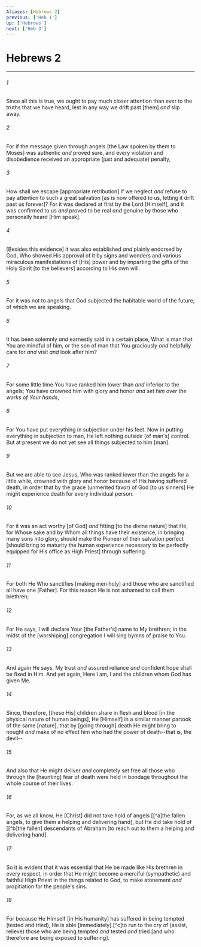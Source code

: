 ```yaml
---
Aliases: [Hebrews 2]
previous: ['Heb 1']
up: ['Hebrews']
next: ['Heb 3']
---
```

# Hebrews 2

***














###### 1 






Since all this is true, we ought to pay much closer attention than ever to the truths that we have heard, lest in any way we drift past [them] _and_ slip away. 













###### 2 






For if the message given through angels [the Law spoken by them to Moses] was authentic _and_ proved sure, and every violation and disobedience received an appropriate (just and adequate) penalty, 













###### 3 






How shall we escape [appropriate retribution] if we neglect _and_ refuse to pay attention to such a great salvation [as is now offered to us, letting it drift past us forever]? For it was declared at first by the Lord [Himself], and it was confirmed to us _and_ proved to be real _and_ genuine by those who personally heard [Him speak]. 













###### 4 






[Besides this evidence] it was also established _and_ plainly endorsed by God, Who showed His approval of it by signs and wonders and various miraculous manifestations of [His] power and by imparting the gifts of the Holy Spirit [to the believers] according to His own will. 













###### 5 






For it was not to angels that God subjected the habitable world of the future, of which we are speaking. 













###### 6 






It has been solemnly _and_ earnestly said in a certain place, What is man that You are mindful of him, or the son of man that You graciously _and_ helpfully care for _and_ visit _and_ look after him? 













###### 7 






For some little time You have ranked him lower than _and_ inferior to the angels; You have crowned him with glory and honor _and set him over the works of Your hands_, 













###### 8 






For You have put everything in subjection under his feet. Now in putting everything in subjection to man, He left nothing outside [of man's] control. But at present we do not yet see all things subjected to him [man]. 













###### 9 






But we are able to see Jesus, Who was ranked lower than the angels for a little while, crowned with glory and honor because of His having suffered death, in order that by the grace (unmerited favor) of God [to us sinners] He might experience death for every individual person. 













###### 10 






For it was an act worthy [of God] _and_ fitting [to the divine nature] that He, for Whose sake and by Whom all things have their existence, in bringing many sons into glory, should make the Pioneer of their salvation perfect [should bring to maturity the human experience necessary to be perfectly equipped for His office as High Priest] through suffering. 













###### 11 






For both He Who sanctifies [making men holy] and those who are sanctified all have one [Father]. For this reason He is not ashamed to call them brethren; 













###### 12 






For He says, I will declare Your [the Father's] name to My brethren; in the midst of the [worshiping] congregation I will sing hymns of praise to You. 













###### 13 






And again He says, My trust _and_ assured reliance _and_ confident hope shall be fixed in Him. And yet again, Here I am, I and the children whom God has given Me. 













###### 14 






Since, therefore, [these His] children share in flesh and blood [in the physical nature of human beings], He [Himself] in a similar manner partook of the same [nature], that by [going through] death He might bring to nought _and_ make of no effect him who had the power of death--that is, the devil-- 













###### 15 






And also that He might deliver _and_ completely set free all those who through the [haunting] fear of death were held in bondage throughout the whole course of their lives. 













###### 16 






For, as we all know, He [Christ] did not take hold of angels [[^a]the fallen angels, to give them a helping and delivering hand], but He did take hold of [[^b]the fallen] descendants of Abraham [to reach out to them a helping and delivering hand]. 













###### 17 






So it is evident that it was essential that He be made like His brethren in every respect, in order that He might become a merciful (sympathetic) and faithful High Priest in the things related to God, to make atonement _and_ propitiation for the people's sins. 













###### 18 






For because He Himself [in His humanity] has suffered in being tempted (tested and tried), He is able [immediately] [^c]to run to the cry of (assist, relieve) those who are being tempted _and_ tested _and_ tried [and who therefore are being exposed to suffering].
